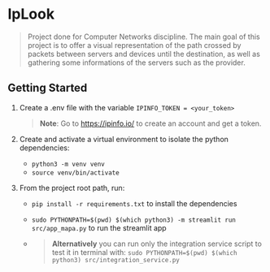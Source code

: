 # IpLook
>Project done for Computer Networks discipline. The main goal of this project is to offer a visual representation of the path crossed by packets between servers and devices until the destination, as well as gathering some informations of the servers such as the provider.

## Getting Started
1. Create a .env file with the variable `IPINFO_TOKEN = <your_token>`
    > **Note**: Go to https://ipinfo.io/ to create an account and get a token.

2. Create and activate a virtual environment to isolate the python dependencies:
    - `python3 -m venv venv`
    - `source venv/bin/activate`

3. From the project root path, run:
    
    - `pip install -r requirements.txt` to install the dependencies

    - `sudo PYTHONPATH=$(pwd) $(which python3) -m streamlit run src/app_mapa.py` to run the streamlit app

    - > **Alternatively** you can run only the integration service script to test it in terminal with: `sudo PYTHONPATH=$(pwd) $(which python3) src/integration_service.py`
